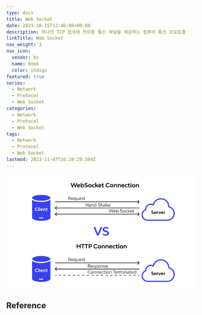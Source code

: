 ```yaml
---
type: docs
title: Web Socket
date: 2023-10-15T12:46:00+09:00
description: 하나의 TCP 접속에 전이중 통신 채널을 제공하는 컴퓨터 통신 프로토콜
linkTitle: Web Socket
nav_weight: 3
nav_icon:
  vendor: bs
  name: book
  color: indigo
featured: true
series:
  - Network
  - Protocol
  - Web Socket
categories:
  - Network
  - Protocol
  - Web Socket
tags:
  - Network
  - Protocol
  - Web Socket
lastmod: 2023-11-07T16:19:29.584Z
---
```


![Web Socket](web-socket.png#center)

## Reference
